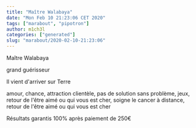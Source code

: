 ```yaml
---
title: "Maître Walabaya"
date: "Mon Feb 10 21:23:06 CET 2020"
tags: ["marabout", "pipotron"]
author: m1ch3l
categories: ["generated"]
slug: "marabout/2020-02-10-21:23:06"
---
```


Maître Walabaya

grand guérisseur

Il vient d'arriver sur Terre

amour, chance, attraction clientèle, pas de solution sans problème, jeux, retour de l'être aimé ou qui vous est cher, soigne le cancer à distance, retour de l'être aimé ou qui vous est cher

Résultats garantis 100% après paiement de 250€
